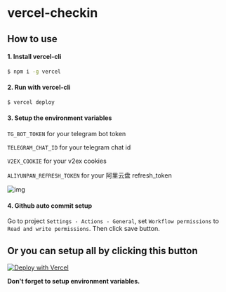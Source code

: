 # vercel-checkin

## How to use

#### 1. Install vercel-cli

```bash
$ npm i -g vercel
```

#### 2. Run with vercel-cli

```bash
$ vercel deploy
```

#### 3. Setup the environment variables

`TG_BOT_TOKEN` for your telegram bot token

`TELEGRAM_CHAT_ID` for your telegram chat id

`V2EX_COOKIE` for your v2ex cookies

`ALIYUNPAN_REFRESH_TOKEN` for your 阿里云盘 refresh_token


![img](https://i.imgur.com/i0w6hSd.png)


#### 4. Github auto commit setup

Go to project `Settings - Actions - General`, set `Workflow permissions` to `Read and write permissions`. Then click save button.


## Or you can setup all by clicking this button

[![Deploy with Vercel](https://vercel.com/button)](https://vercel.com/new/clone?repository-url=https%3A%2F%2Fgithub.com%2FFaiChou%2Fvercel-checkin)


**Don't forget to setup environment variables.**